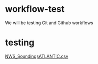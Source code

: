 # workflow-test
We will be testing Git and Github workflows
# testing
[NWS_SoundingsATLANTIC.csv](https://github.com/declancrowe/workflow-test/files/8995407/NWS_SoundingsATLANTIC.csv)
